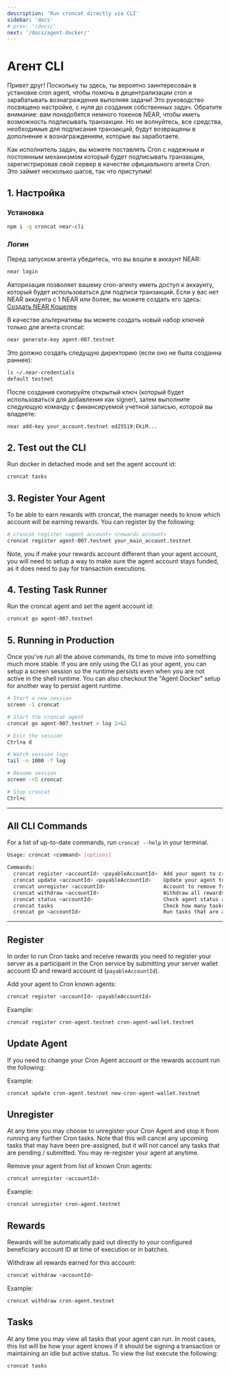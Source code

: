 ```yaml
---
description: 'Run croncat directly via CLI'
sidebar: 'docs'
# prev: '/docs/'
next: '/docs/agent-docker/'
---
```


# Агент CLI

Привет друг! Поскольку ты здесь, ты вероятно заинтересован в установке cron agent, чтобы помочь в децентрализации cron и зарабатывать вознаграждения выполняя задачи! Это руководство посвящено настройке, с нуля до создания собственных задач. Обратите внимание: вам понадобятся немного токенов NEAR, чтобы иметь возможность подписывать транзакции. Но не волнуйтесь, все средства, необходимые для подписания транзакций, будут возвращены в дополнение к вознаграждениям, которые вы заработаете.

Как исполнитель задач, вы можете поставлять Cron с надежным и постоянным механизмом который будет подписывать транзакции, зарегистрировав свой сервер в качестве официального агента Cron. Это займет несколько шагов, так что приступим! 

## 1. Настройка

### Установка

```bash
npm i -g croncat near-cli
```

### Логин

Перед запуском агента убедитесь, что вы вошли в аккаунт NEAR:

```bash
near login
```

Авторизация позволяет вашему cron-агенту иметь доступ к аккаунту, который будет использоваться для подписи транзакций. Если у вас нет NEAR аккаунта с 1 NEAR или более, вы можете создать его здесь: [Создать NEAR Кошелек](https://wallet.near.org/)

В качестве альтернативы вы можете создать новый набор ключей только для агента croncat:

```bash
near generate-key agent-007.testnet
```

Это должно создать следущую директорию (если оно не была созданна раннее):

```bash
ls ~/.near-credentials
default testnet
```

После создания скопируйте открытый ключ (который будет использоваться для добавления как signer), затем выполните следующую команду с финансируемой учетной записью, которой вы владеете:

```bash
near add-key your_account.testnet ed25519:EkiM...
```

## 2. Test out the CLI

Run docker in detached mode and set the agent account id:
```bash
croncat tasks
```

## 3. Register Your Agent

To be able to earn rewards with croncat, the manager needs to know which account will be earning rewards. You can register by the following:

```bash
# croncat register <agent account> <rewards account>
croncat register agent-007.testnet your_main_account.testnet
```

Note, you if make your rewards account different than your agent account, you will need to setup a way to make sure the agent account stays funded, as it does need to pay for transaction executions.

## 4. Testing Task Runner

Run the croncat agent and set the agent account id:

```bash
croncat go agent-007.testnet
```

## 5. Running in Production

Once you've run all the above commands, its time to move into something much more stable. If you are only using the CLI as your agent, you can setup a screen session so the runtime persists even when you are not active in the shell runtime. You can also checkout the "Agent Docker" setup for another way to persist agent runtime.

```bash
# Start a new session
screen -S croncat

# Start the croncat agent
croncat go agent-007.testnet > log 2>&1

# Exit the session
Ctrl+a d

# Watch session logs
tail -n 1000 -f log

# Resume session
screen -rD croncat

# Stop croncat
Ctrl+c
```

----

## All CLI Commands

For a list of up-to-date commands, run `croncat --help` in your terminal.

```bash
Usage: croncat <command> [options]

Commands:
  croncat register <accountId> <payableAccountId>  Add your agent to cron known agents
  croncat update <accountId> <payableAccountId>    Update your agent to cron known agents
  croncat unregister <accountId>                   Account to remove from list of active agents.
  croncat withdraw <accountId>                     Withdraw all rewards earned for this account
  croncat status <accountId>                       Check agent status and balance for this account
  croncat tasks                                    Check how many tasks are available
  croncat go <accountId>                           Run tasks that are available, if agent is registered and has balance
```

----

## Register
 In order to run Cron tasks and receive rewards you need to register your server as a participant in the Cron service by submitting your server wallet account ID and reward account id (`payableAccountId`).

Add your agent to Cron known agents:
```bash
croncat register <accountId> <payableAccountId>
```

Example:
```bash
croncat register cron-agent.testnet cron-agent-wallet.testnet
```

## Update Agent
If you need to change your Cron Agent account or the rewards account run the following:

Example:
```bash
croncat update cron-agent.testnet new-cron-agent-wallet.testnet
```


## Unregister
At any time you may choose to unregister your Cron Agent and stop it from running any further Cron tasks. Note that this will cancel any upcoming tasks that may have been pre-assigned, but it will not cancel any tasks that are pending / submitted. You may re-register your agent at anytime.

Remove your agent from list of known Cron agents:
```bash
croncat unregister <accountId>
```

Example:
```bash
croncat unregister cron-agent.testnet
```

## Rewards
Rewards will be automatically paid out directly to your configured beneficiary account ID at time of execution or in batches.

Withdraw all rewards earned for this account:
```bash
croncat withdraw <accountId>
```

Example:
```bash
croncat withdraw cron-agent.testnet
```

## Tasks
At any time you may view all tasks that your agent can run. In most cases, this list will be how your agent knows if it should be signing a transaction or maintaining an idle but active status. To view the list execute the following:

```bash
croncat tasks
```
